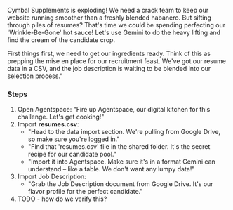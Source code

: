 Cymbal Supplements is exploding! We need a crack team to keep our website running smoother than a freshly blended habanero. But sifting through piles of resumes? That's time we could be spending perfecting our 'Wrinkle-Be-Gone' hot sauce! Let's use Gemini to do the heavy lifting and find the cream of the candidate crop.

First things first, we need to get our ingredients ready. Think of this as prepping the mise en place for our recruitment feast. We've got our resume data in a CSV, and the job description is waiting to be blended into our selection process."

### Steps

1. Open Agentspace: "Fire up Agentspace, our digital kitchen for this challenge. Let's get cooking!"
2. Import **resumes.csv**:
    * "Head to the data import section. We're pulling from Google Drive, so make sure you're logged in."
    * "Find that 'resumes.csv' file in the shared folder. It's the secret recipe for our candidate pool."
    * "Import it into Agentspace. Make sure it's in a format Gemini can understand – like a table. We don't want any lumpy data!"
3. Import Job Description:
    * "Grab the Job Description document from Google Drive. It's our flavor profile for the perfect candidate."
4. TODO - how do we verify this?
